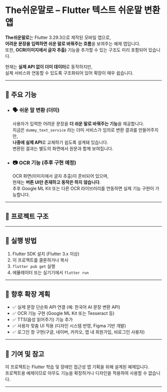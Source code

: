 # The쉬운말로 – Flutter 텍스트 쉬운말 변환 앱

**The쉬운말로**는 Flutter 3.29.3으로 제작된 모바일 앱으로,  
**어려운 문장을 입력하면 쉬운 말로 바꿔주는 흐름**을 보여주는 예제 앱입니다.  
또한, **OCR(이미지에서 글자 추출)** 기능을 추가할 수 있는 구조도 미리 포함되어 있습니다.

현재는 **실제 API 없이 더미 데이터**로 동작하지만,  
실제 서비스와 연동할 수 있도록 구조화되어 있어 확장이 매우 쉽습니다.

---

## 📌 주요 기능

- ### 🗣️ 쉬운 말 변환 (더미)
  사용자가 입력한 어려운 문장을 **더 쉬운 말로 바꿔주는 기능**을 제공합니다.  
  지금은 `dummy_text_service` 라는 더미 서비스가 임의로 변환 결과를 만들어주지만,  
  **나중에 실제 API**로 교체하기 쉽도록 설계돼 있습니다.  
  변환된 결과는 별도의 화면에서 원문과 함께 보여집니다.

- ### 📷 OCR 기능 (추후 구현 예정)
  OCR 화면(이미지에서 글자 추출)이 준비되어 있으며,  
  현재는 **버튼 UI만 존재하고 동작은 하지 않습니다**.  
  추후 Google ML Kit 또는 다른 OCR 라이브러리를 연동하면 실제 기능 구현이 가능합니다.

---

## 📁 프로젝트 구조

---

## 🚀 실행 방법

1. Flutter SDK 설치 (Flutter 3.x 이상)
2. 이 프로젝트를 클론하거나 복사
3. `flutter pub get` 실행
4. 에뮬레이터 또는 실기기에서 `flutter run`

---

## 🔧 향후 확장 계획

- ✅ 실제 문장 단순화 API 연결 (예: 한국어 AI 문장 변환 API)
- ✅ OCR 기능 구현 (Google ML Kit 또는 Tesseract 등)
- ✅ TTS(음성 읽어주기) 기능 추가
- ✅ 사용자 맞춤 UI 적용 (디자인 시스템 반영, Figma 기반 개발)
- ✅ 로그인 창 구현(구글, 네이버, 카카오, 앱 내 회원가입, 비로그인 사용자)
---

## 📣 기여 및 참고

이 프로젝트는 Flutter 학습 및 장애인 접근성 앱 기획을 위해 설계된 예제입니다.  
프로젝트용 예제이므로 아무도 기능을 확장하거나 디자인을 적용하여 사용할 수 없습니다.

---